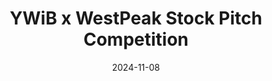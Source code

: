 ---
type: "events"
title: "YWiB x WestPeak Stock Pitch Competition"
details: "Final Round"
date: "2024-11-08"
time: ""
link: "https://www.instagram.com/p/DBKA5uUhrEJ/?utm_source=ig_web_copy_link&igsh=MzRlODBiNWFlZA=="
registration: "https://docs.google.com/forms/d/e/1FAIpQLScpgwwAb846P48mU0xIF7vGWbqjbhTxnc0T9JnROcEEKUBBpg/viewform"
deadline: "2024-10-22"
---